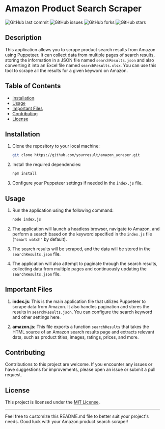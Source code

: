 # Amazon Product Search Scraper

![GitHub last commit](https://img.shields.io/github/last-commit/your-username/your-repo-name)
![GitHub issues](https://img.shields.io/github/issues/your-username/your-repo-name)
![GitHub forks](https://img.shields.io/github/forks/your-username/your-repo-name)
![GitHub stars](https://img.shields.io/github/stars/your-username/your-repo-name)

## Description

This application allows you to scrape product search results from Amazon using Puppeteer. It can collect data from multiple pages of search results, storing the information in a JSON file named `searchResults.json` and also converting it into an Excel file named `searchResults.xlsx`. You can use this tool to scrape all the results for a given keyword on Amazon.

## Table of Contents

- [Installation](#installation)
- [Usage](#usage)
- [Important Files](#important-files)
- [Contributing](#contributing)
- [License](#license)

## Installation

1. Clone the repository to your local machine:

   ```bash
   git clone https://github.com/yourresult/amazon_acraper.git
   ```

2. Install the required dependencies:

   ```bash
   npm install
   ```

3. Configure your Puppeteer settings if needed in the `index.js` file.

## Usage

1. Run the application using the following command:

   ```bash
   node index.js
   ```

2. The application will launch a headless browser, navigate to Amazon, and perform a search based on the keyword specified in the `index.js` file (`"smart watch"` by default).

3. The search results will be scraped, and the data will be stored in the `searchResults.json` file.

4. The application will also attempt to paginate through the search results, collecting data from multiple pages and continuously updating the `searchResults.json` file.

## Important Files

1. **index.js**: This is the main application file that utilizes Puppeteer to scrape data from Amazon. It also handles pagination and stores the results in `searchResults.json`. You can configure the search keyword and other settings here.

2. **amazon.js**: This file exports a function `searchResults` that takes the HTML source of an Amazon search results page and extracts relevant data, such as product titles, images, ratings, prices, and more.

## Contributing

Contributions to this project are welcome. If you encounter any issues or have suggestions for improvements, please open an issue or submit a pull request.

## License

This project is licensed under the [MIT License](LICENSE).

---

Feel free to customize this README.md file to better suit your project's needs. Good luck with your Amazon product search scraper!